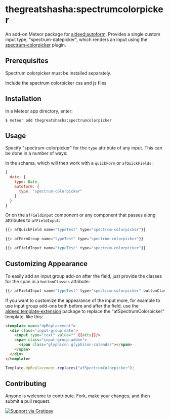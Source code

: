 thegreatshasha:spectrumcolorpicker
=========================

An add-on Meteor package for [aldeed:autoform](https://github.com/aldeed/meteor-autoform). Provides a single custom input type, "spectrum-datepicker", which renders an input using the [spectrum-colorpicker](https://bgrins.github.io/spectrum/) plugin.

## Prerequisites

Spectrum colorpicker must be installed separately.

Include the spectrum colorpicker css and js files

## Installation

In a Meteor app directory, enter:

```
$ meteor add thegreatshasha:spectrumcolorpicker
```

## Usage

Specify "spectrum-colorpicker" for the `type` attribute of any input. This can be done in a number of ways:

In the schema, which will then work with a `quickForm` or `afQuickFields`:

```js
{
  date: {
    type: Date,
    autoform: {
      type: "spectrum-colorpicker"
    }
  }
}
```

Or on the `afFieldInput` component or any component that passes along attributes to `afFieldInput`:

```js
{{> afQuickField name="typeTest" type="spectrum-colorpicker"}}

{{> afFormGroup name="typeTest" type="spectrum-colorpicker"}}

{{> afFieldInput name="typeTest" type="spectrum-colorpicker"}}
```

## Customizing Appearance

To easily add an input group add-on after the field, just provide the classes for the span in a `buttonClasses` attribute:

```js
{{> afFieldInput name="typeTest" type="spectrum-colorpicker" buttonClasses="glyphicon glyphicon-calendar"}}
```

If you want to customize the appearance of the input more, for example to use input group add-ons both before and after the field, use the [aldeed:template-extension](https://atmospherejs.com/aldeed/template-extension) package to replace the "afSpectrumColorpicker" template, like this:

```html
<template name="dpReplacement">
  <div class='input-group date'>
    <input type="text" value="" {{atts}}/>
    <span class="input-group-addon">
      <span class="glyphicon glyphicon-calendar"></span>
    </span>
  </div>
</template>
```

```js
Template.dpReplacement.replaces("afSpectrumColorpicker");
```

## Contributing

Anyone is welcome to contribute. Fork, make your changes, and then submit a pull request.

[![Support via Gratipay](https://rawgithub.com/twolfson/gittip-badge/0.2.0/dist/gittip.png)](https://gratipay.com/thegreatshasha)